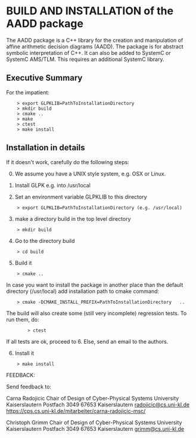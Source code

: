 # BUILD AND INSTALLATION of the AADD package 

The AADD package is a C++ library for the creation and 
manipulation of affine arithmetic decision diagrams (AADD).
The package is for abstract symbolic interpretation of C++. 
It can also be added to SystemC or SystemC AMS/TLM.
This requires an additional SystemC library.

## Executive Summary
For the impatient: 
```
	> export GLPKLIB=PathToInstallationDirectory
	> mkdir build
	> cmake ..
	> make 
	> ctest
	> make install
```

## Installation in details 

If it doesn't work, carefully do the following steps: 

0. We assume you have a UNIX style system, e.g. OSX or Linux. 

1. Install GLPK e.g. into /usr/local

2. Set an environment variable GLPKLIB to this directory 
```
	> export GLPKLIB=PathToInstallationDirectory (e.g. /usr/local)
```
3. make a directory build in the top level directory 
```
	> mkdir build
```
4. Go to the directory build 
```
	> cd build
```
5. Build it
```	
	> cmake .. 
```
In case you want to install the package in another place than 
the default directory (/usr/local) add installation path to cmake command:
```
	> cmake -DCMAKE_INSTALL_PREFIX=PathToInstallationDirectory   .. 
```
The build will also create some (still very incomplete) regression tests. 
To run them, do: 
```
        > ctest
```
If all tests are ok, proceed to 6.
Else, send an email to the authors. 

6. Install it 
```
	> make install
```


FEEDBACK:

Send feedback to:

Carna Radojicic
Chair of Design of Cyber-Physical Systems
University Kaiserslautern
Postfach 3049 
67653 Kaiserslautern
radojicic@cs.uni-kl.de
https://cps.cs.uni-kl.de/mitarbeiter/carna-radojicic-msc/

Christoph Grimm
Chair of Design of Cyber-Physical Systems
University Kaiserslautern
Postfach 3049
67653 Kaiserslautern
grimm@cs.uni-kl.de
